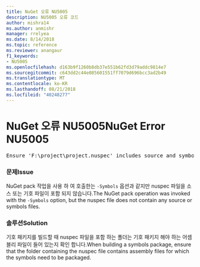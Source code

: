 ```yaml
---
title: NuGet 오류 NU5005
description: NU5005 오류 코드
author: mishra14
ms.author: anmishr
manager: rrelyea
ms.date: 8/14/2018
ms.topic: reference
ms.reviewer: anangaur
f1_keywords:
- NU5005
ms.openlocfilehash: d163b9f1260b8db37e551b62fd3d79addc9814e7
ms.sourcegitcommit: c643dd2c44e085601551ff7079d696bcc3ad2b49
ms.translationtype: MT
ms.contentlocale: ko-KR
ms.lasthandoff: 08/21/2018
ms.locfileid: "40248277"
---
```

# <a name="nuget-error-nu5005"></a><span data-ttu-id="97d44-103">NuGet 오류 NU5005</span><span class="sxs-lookup"><span data-stu-id="97d44-103">NuGet Error NU5005</span></span>
<pre>Ensure 'F:\project\project.nuspec' includes source and symbol files. For help on building symbols package, visit http://docs.nuget.org/.</pre>

### <a name="issue"></a><span data-ttu-id="97d44-104">문제</span><span class="sxs-lookup"><span data-stu-id="97d44-104">Issue</span></span>

<span data-ttu-id="97d44-105">NuGet pack 작업을 사용 하 여 호출한는 `-Symbols` 옵션과 같지만 nuspec 파일을 소스 또는 기호 파일이 포함 되지 않습니다.</span><span class="sxs-lookup"><span data-stu-id="97d44-105">The NuGet pack operation was invoked with the `-Symbols` option, but the nuspec file does not contain any source or symbols files.</span></span>


### <a name="solution"></a><span data-ttu-id="97d44-106">솔루션</span><span class="sxs-lookup"><span data-stu-id="97d44-106">Solution</span></span>

<span data-ttu-id="97d44-107">기호 패키지를 빌드할 때 nuspec 파일을 포함 하는 폴더는 기호 패키지 해야 하는 어셈블리 파일이 들어 있는지 확인 합니다.</span><span class="sxs-lookup"><span data-stu-id="97d44-107">When building a symbols package, ensure that the folder containing the nuspec file contains assembly files for which the symbols need to be packaged.</span></span>

